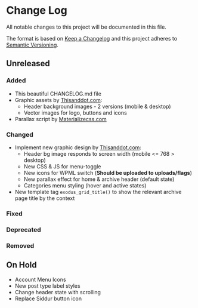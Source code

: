 # Change Log
All notable changes to this project will be documented in this file.

The format is based on [Keep a Changelog](http://keepachangelog.com/)
and this project adheres to [Semantic Versioning](http://semver.org/).

## Unreleased
### Added
- This beautiful CHANGELOG.md file
- Graphic assets by [Thisanddot.com](http://www.thisanddot.com/):
    - Header background images - 2 versions (mobile & desktop)
    - Vector images for logo, buttons and icons
- Parallax script by [Materializecss.com](http://materializecss.com/)

### Changed
- Implement new graphic design by [Thisanddot.com](http://www.thisanddot.com/):
    - Header bg image responds to screen width (mobile <= 768 > desktop)
    - New CSS & JS for menu-toggle
    - New icons for WPML switch (**Should be uploaded to uploads/flags**)
    - New parallax effect for home & archive header (default state)
    - Categories menu styling (hover and active states) 
- New template tag `exodus_grid_title()` to show the relevant archive page title by the context 

### Fixed
### Deprecated
### Removed

## On Hold
- Account Menu Icons
- New post type label styles
- Change header state with scrolling
- Replace Siddur button icon